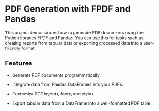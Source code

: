 # PDF Generation with FPDF and Pandas

This project demonstrates how to generate PDF documents using the Python libraries FPDF and Pandas. You can use this for tasks such as creating reports from tabular data or exporting processed data into a user-friendly format.

## Features

- Generate PDF documents programmatically.

- Integrate data from Pandas DataFrames into your PDFs.

- Customize PDF layouts, fonts, and styles.

- Export tabular data from a DataFrame into a well-formatted PDF table.


